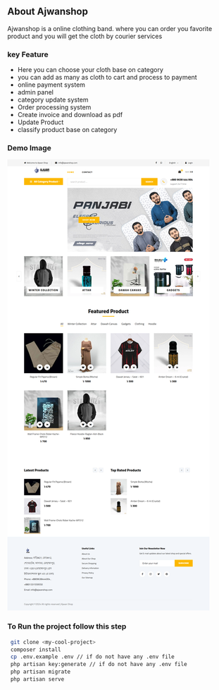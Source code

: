 ## About Ajwanshop

<p>Ajwanshop is a online clothing band. where you can order you favorite product and you will get the cloth by courier services</p>

### key Feature
- Here you can choose your cloth base on category
- you can add as many as cloth to cart  and process to payment
- online payment system
- admin panel 
- category update system
- Order processing system
- Create invoice and download as pdf
- Update Product 
- classify product base on category 


### Demo Image 
<img src="./ajwanshop.png" > 






### To Run the project follow this step
```bash
 git clone <my-cool-project>
 composer install
 cp .env.example .env // if do not have any .env file
 php artisan key:generate // if do not have any .env file
 php artisan migrate
 php artisan serve

```